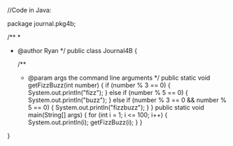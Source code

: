 //Code in Java:


package journal.pkg4b;

/**
 *
 * @author Ryan
 */
public class Journal4B 
{

    /**
     * @param args the command line arguments
     */
    public static void getFizzBuzz(int number)
    {
        if (number % 3 == 0) 
        {
            System.out.println("fizz");
        }
        else if (number % 5 == 0) 
        {
            System.out.println("buzz");
        }
        else if (number % 3 == 0 && number % 5 == 0) 
        {
            System.out.println("fizzbuzz");
        }
    }
    public static void main(String[] args) 
    {
        for (int i = 1; i <= 100; i++) 
        {
            System.out.println(i);
            getFizzBuzz(i);
        }
    }
    
}
